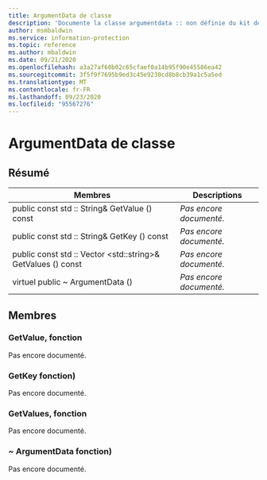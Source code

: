 ```yaml
---
title: ArgumentData de classe
description: 'Documente la classe argumentdata :: non définie du kit de développement logiciel (SDK) Microsoft Information Protection (MIP).'
author: msmbaldwin
ms.service: information-protection
ms.topic: reference
ms.author: mbaldwin
ms.date: 09/21/2020
ms.openlocfilehash: a3a27af60b02c65cfaef0a14b95f90e45586ea42
ms.sourcegitcommit: 3f5f9f7695b9ed3c45e9230cd8b8cb39a1c5a5ed
ms.translationtype: MT
ms.contentlocale: fr-FR
ms.lasthandoff: 09/23/2020
ms.locfileid: "95567276"
---
```

# <a name="class-argumentdata"></a>ArgumentData de classe 
  
## <a name="summary"></a>Résumé
 Membres                        | Descriptions                                
--------------------------------|---------------------------------------------
public const std :: String& GetValue () const  | _Pas encore documenté._
public const std :: String& GetKey () const  | _Pas encore documenté._
public const std :: Vector \<std::string\>& GetValues () const  | _Pas encore documenté._
virtuel public ~ ArgumentData ()  | _Pas encore documenté._
  
## <a name="members"></a>Membres
  
### <a name="getvalue-function"></a>GetValue, fonction
Pas encore documenté.

  
### <a name="getkey-function"></a>GetKey fonction)
Pas encore documenté.

  
### <a name="getvalues-function"></a>GetValues, fonction
Pas encore documenté.

  
### <a name="argumentdata-function"></a>~ ArgumentData fonction)
Pas encore documenté.
